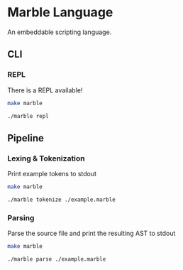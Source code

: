 # Marble Language

An embeddable scripting language.

## CLI

### REPL

There is a REPL available!

```bash
make marble

./marble repl
```

## Pipeline

### Lexing & Tokenization

Print example tokens to stdout

```bash
make marble

./marble tokenize ./example.marble
```

### Parsing

Parse the source file and print the resulting AST to stdout

```bash
make marble

./marble parse ./example.marble
```
